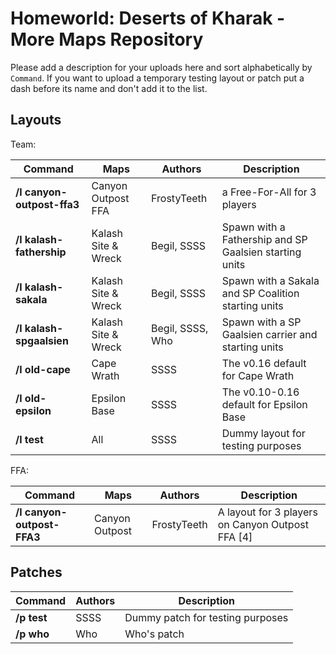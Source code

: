 # Homeworld: Deserts of Kharak - More Maps Repository
Please add a description for your uploads here and sort alphabetically by `Command`.
If you want to upload a temporary testing layout or patch put a dash before its name and don't add it to the list.

## Layouts

Team:

| Command | Maps | Authors | Description
| ------- | ---- | ------- | -----------
| **/l canyon-outpost-ffa3** | Canyon Outpost FFA | FrostyTeeth | a Free-For-All for 3 players
| **/l kalash-fathership** | Kalash Site & Wreck | Begil, SSSS | Spawn with a Fathership and SP Gaalsien starting units
| **/l kalash-sakala** | Kalash Site & Wreck | Begil, SSSS | Spawn with a Sakala and SP Coalition starting units
| **/l kalash-spgaalsien** | Kalash Site & Wreck | Begil, SSSS, Who | Spawn with a SP Gaalsien carrier and starting units
| **/l old-cape** | Cape Wrath | SSSS | The v0.16 default for Cape Wrath
| **/l old-epsilon** | Epsilon Base | SSSS | The v0.10-0.16 default for Epsilon Base
| **/l test** | All | SSSS | Dummy layout for testing purposes

FFA:

| Command | Maps | Authors | Description
| ------- | ---- | ------- | -----------
| **/l canyon-outpost-FFA3** | Canyon Outpost | FrostyTeeth | A layout for 3 players on Canyon Outpost FFA [4]

## Patches
| Command | Authors | Description
| ------- | ------- | -----------
| **/p test** | SSSS | Dummy patch for testing purposes
| **/p who** | Who | Who's patch
